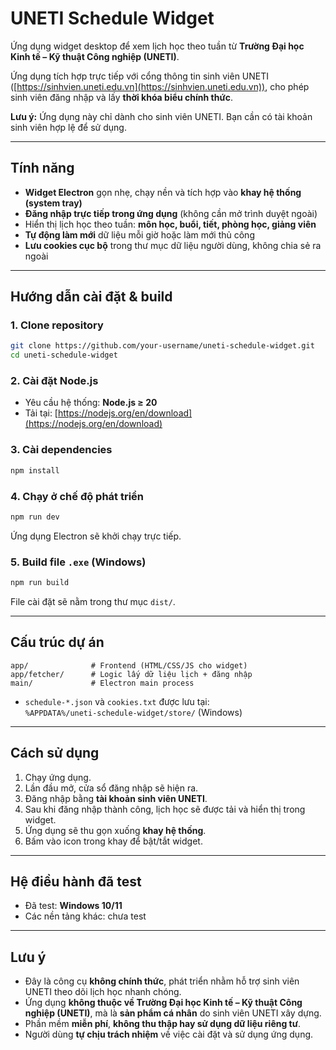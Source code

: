 # UNETI Schedule Widget

Ứng dụng widget desktop để xem lịch học theo tuần từ **Trường Đại học Kinh tế – Kỹ thuật Công nghiệp (UNETI)**.

Ứng dụng tích hợp trực tiếp với cổng thông tin sinh viên UNETI ([https://sinhvien.uneti.edu.vn](https://sinhvien.uneti.edu.vn)), cho phép sinh viên đăng nhập và lấy **thời khóa biểu chính thức**.

**Lưu ý:** Ứng dụng này chỉ dành cho sinh viên UNETI. Bạn cần có tài khoản sinh viên hợp lệ để sử dụng.

---

## Tính năng

- **Widget Electron** gọn nhẹ, chạy nền và tích hợp vào **khay hệ thống (system tray)**
- **Đăng nhập trực tiếp trong ứng dụng** (không cần mở trình duyệt ngoài)
- Hiển thị lịch học theo tuần: **môn học, buổi, tiết, phòng học, giảng viên**
- **Tự động làm mới** dữ liệu mỗi giờ hoặc làm mới thủ công
- **Lưu cookies cục bộ** trong thư mục dữ liệu người dùng, không chia sẻ ra ngoài

---

## Hướng dẫn cài đặt & build

### 1. Clone repository

```bash
git clone https://github.com/your-username/uneti-schedule-widget.git
cd uneti-schedule-widget
```

### 2. Cài đặt Node.js

- Yêu cầu hệ thống: **Node.js ≥ 20**
- Tải tại: [https://nodejs.org/en/download](https://nodejs.org/en/download)

### 3. Cài dependencies

```bash
npm install
```

### 4. Chạy ở chế độ phát triển

```bash
npm run dev
```

Ứng dụng Electron sẽ khởi chạy trực tiếp.

### 5. Build file `.exe` (Windows)

```bash
npm run build
```

File cài đặt sẽ nằm trong thư mục `dist/`.

---

## Cấu trúc dự án

```
app/              # Frontend (HTML/CSS/JS cho widget)
app/fetcher/      # Logic lấy dữ liệu lịch + đăng nhập
main/             # Electron main process
```

- `schedule-*.json` và `cookies.txt` được lưu tại:  
  `%APPDATA%/uneti-schedule-widget/store/` (Windows)

---

## Cách sử dụng

1. Chạy ứng dụng.
2. Lần đầu mở, cửa sổ đăng nhập sẽ hiện ra.
3. Đăng nhập bằng **tài khoản sinh viên UNETI**.
4. Sau khi đăng nhập thành công, lịch học sẽ được tải và hiển thị trong widget.
5. Ứng dụng sẽ thu gọn xuống **khay hệ thống**.
6. Bấm vào icon trong khay để bật/tắt widget.

---

## Hệ điều hành đã test

- Đã test: **Windows 10/11**
- Các nền tảng khác: chưa test

---

## Lưu ý

- Đây là công cụ **không chính thức**, phát triển nhằm hỗ trợ sinh viên UNETI theo dõi lịch học nhanh chóng.
- Ứng dụng **không thuộc về Trường Đại học Kinh tế – Kỹ thuật Công nghiệp (UNETI)**, mà là **sản phẩm cá nhân** do sinh viên UNETI xây dựng.
- Phần mềm **miễn phí**, **không thu thập hay sử dụng dữ liệu riêng tư**.
- Người dùng **tự chịu trách nhiệm** về việc cài đặt và sử dụng ứng dụng.
